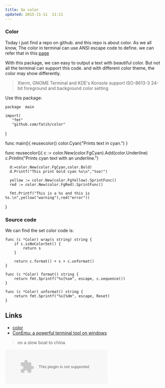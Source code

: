 ```yaml
---
title: Go color
updated: 2015-11-11  11:11
---
```


### Color

Today i just find a repo on github. and this repo is about color. As we all know, The color in terminal can use ANSI escape code to define. we can refer that in this [page](https://en.wikipedia.org/wiki/ANSI_escape_code#Colors)

With this package, we can easy to output a text with beautiful color. But not all the terminal can support this code. and with different color theme, the color may show differently. 

> Xterm, GNOME Terminal and KDE's Konsole support ISO-8613-3 24-bit foreground and background color setting

Use this package:

 	package  main
  	
	import(
       "fmt"
       "github.com/fatih/color"
   )
  
  
   func main(){
       reusecolor()
       color.Cyan("Prints text in cyan.")
   }
 
   func reusecolor(){
      c := color.New(color.FgCyan).Add(color.Underline)
      c.Println("Prints cyan text with an underline.")
 
      d:=color.New(color.FgCyan,color.Bold)
      d.Printf("This print bold cyan %s\n","too!")
 
      yellow := color.New(color.FgYellow).SprintFunc()
      red := color.New(color.FgRed).SprintFunc()
 
      fmt.Printf("This is a %s and this is %s.\n",yellow("warning"),red("error"))
   }


### Source code

We can find the set color code is:

	func (c *Color) wrap(s string) string {
		if c.isNoColorSet() {
			return s
		}

		return c.format() + s + c.unformat()
	}

	func (c *Color) format() string {
		return fmt.Sprintf("%s[%sm", escape, c.sequence())
	}

	func (c *Color) unformat() string {
		return fmt.Sprintf("%s[%dm", escape, Reset)
	}



## Links

+ [color](https://github.com/fatih/color)
+ [ConEmu: a powerful terminal tool on windows](https://github.com/Maximus5/ConEmu)


> on a slow boat to china 


<embed src="http://music.163.com/style/swf/widget.swf?sid=125909811&type=0&auto=1&width=310&height=90" width="330" height="110"  allowNetworking="all">


